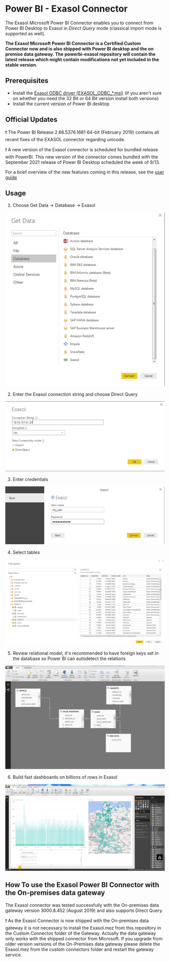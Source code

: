 # Power BI - Exasol Connector
The Exasol Microsoft Power BI Connector enables you to connect from Power BI Desktop to Exasol in *Direct Query* mode (classical import mode is supported as well).

**The Exasol Microsoft Power BI Connector is a Certified Custom Connector now and is also shipped with Power BI desktop and the on premise data gateway. The powerbi-exasol repository will contain the latest release which might contain modifications not yet included in the stable version.**

## Prerequisites

* Install the [Exasol ODBC driver (EXASOL_ODBC_*.msi)](https://www.exasol.com/portal/display/DOWNLOAD/6.0) (if you aren't sure on whether you need the 32 Bit or 64 Bit version install both versions)
* Install the current version of Power BI desktop

## Official Updates

:exclamation: The Power BI Release 2.66.5376.1681 64-bit (February 2019) contains all recent fixes of the EXASOL connector regarding unicode.

:exclamation: A new version of the Exasol connector is scheduled for bundled release with PowerBI. 
This new version of the connector comes bundled with the September 2021 release of Power BI Desktop scheduled the week of 9/13.

For a brief overview of the new features coming in this release, see the [user guide](doc/user_guide/user_guide.md)


## Usage

1. Choose  Get Data -> Database -> Exasol

![alt text](https://github.com/EXASOL/powerbi-exasol/blob/master/screenshots/Get_Data_Exasol.PNG )

2. Enter the Exasol connection string and choose Direct Query

![alt text](https://github.com/EXASOL/powerbi-exasol/blob/master/screenshots/Exasol_Connection_String.PNG )

3. Enter credentials

![alt text](https://github.com/EXASOL/powerbi-exasol/blob/master/screenshots/Enter_Credentials.PNG )

4. Select tables

![alt text](https://github.com/EXASOL/powerbi-exasol/blob/master/screenshots/Navigator.PNG )

5. Review relational model, it's recommended to have foreign keys set in the database so Power BI can autodetect the relations

![alt text](https://github.com/EXASOL/powerbi-exasol/blob/master/screenshots/PowerBI_RelationalModel.PNG )

6. Build fast dashboards on billions of rows in Exasol

![alt text](https://github.com/EXASOL/powerbi-exasol/blob/master/screenshots/Example_Dashboard_Billion_Rows.PNG )


## How To use the Exasol Power BI Connector with the On-premises data gateway

The Exasol connector was tested successfully with the On-premises data gateway version 3000.8.452 (August 2019) and also supports Direct Query. 

:exclamation: As the Exasol Connector is now shipped with the On-premises data gateway it is not necessary to install the Exasol.mez from this repository in the Custom Connectos folder of the Gateway. Actually the data gateway only works with the shipped connector from Microsoft. If you upgrade from older version versions of the On-Premises data gateway please delete the Exasol.mez from the custom connectors folder and restart the gateway service.



